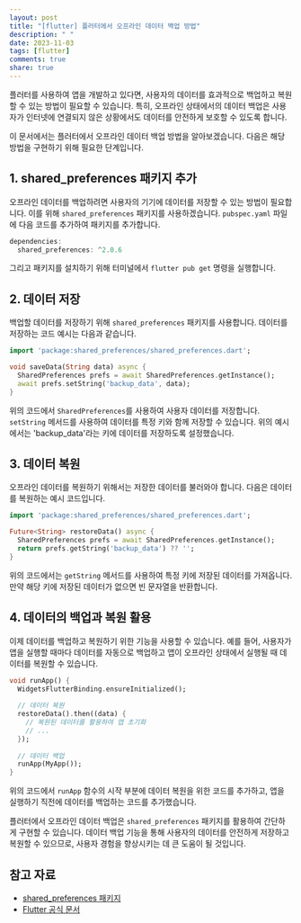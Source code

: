 ```yaml
---
layout: post
title: "[flutter] 플러터에서 오프라인 데이터 백업 방법"
description: " "
date: 2023-11-03
tags: [flutter]
comments: true
share: true
---
```


플러터를 사용하여 앱을 개발하고 있다면, 사용자의 데이터를 효과적으로 백업하고 복원할 수 있는 방법이 필요할 수 있습니다. 특히, 오프라인 상태에서의 데이터 백업은 사용자가 인터넷에 연결되지 않은 상황에서도 데이터를 안전하게 보호할 수 있도록 합니다.

이 문서에서는 플러터에서 오프라인 데이터 백업 방법을 알아보겠습니다. 다음은 해당 방법을 구현하기 위해 필요한 단계입니다.

## 1. shared_preferences 패키지 추가

오프라인 데이터를 백업하려면 사용자의 기기에 데이터를 저장할 수 있는 방법이 필요합니다. 이를 위해 `shared_preferences` 패키지를 사용하겠습니다. `pubspec.yaml` 파일에 다음 코드를 추가하여 패키지를 추가합니다.

```dart
dependencies:
  shared_preferences: ^2.0.6
```

그리고 패키지를 설치하기 위해 터미널에서 `flutter pub get` 명령을 실행합니다.

## 2. 데이터 저장

백업할 데이터를 저장하기 위해 `shared_preferences` 패키지를 사용합니다. 데이터를 저장하는 코드 예시는 다음과 같습니다.

```dart
import 'package:shared_preferences/shared_preferences.dart';

void saveData(String data) async {
  SharedPreferences prefs = await SharedPreferences.getInstance();
  await prefs.setString('backup_data', data);
}
```

위의 코드에서 `SharedPreferences`를 사용하여 사용자 데이터를 저장합니다. `setString` 메서드를 사용하여 데이터를 특정 키와 함께 저장할 수 있습니다. 위의 예시에서는 'backup_data'라는 키에 데이터를 저장하도록 설정했습니다.

## 3. 데이터 복원

오프라인 데이터를 복원하기 위해서는 저장한 데이터를 불러와야 합니다. 다음은 데이터를 복원하는 예시 코드입니다.

```dart
import 'package:shared_preferences/shared_preferences.dart';

Future<String> restoreData() async {
  SharedPreferences prefs = await SharedPreferences.getInstance();
  return prefs.getString('backup_data') ?? '';
}
```

위의 코드에서는 `getString` 메서드를 사용하여 특정 키에 저장된 데이터를 가져옵니다. 만약 해당 키에 저장된 데이터가 없으면 빈 문자열을 반환합니다.

## 4. 데이터의 백업과 복원 활용

이제 데이터를 백업하고 복원하기 위한 기능을 사용할 수 있습니다. 예를 들어, 사용자가 앱을 실행할 때마다 데이터를 자동으로 백업하고 앱이 오프라인 상태에서 실행될 때 데이터를 복원할 수 있습니다.

```dart
void runApp() {
  WidgetsFlutterBinding.ensureInitialized();
  
  // 데이터 복원
  restoreData().then((data) {
    // 복원된 데이터를 활용하여 앱 초기화
    // ...
  });
  
  // 데이터 백업
  runApp(MyApp());
}
```

위의 코드에서 `runApp` 함수의 시작 부분에 데이터 복원을 위한 코드를 추가하고, 앱을 실행하기 직전에 데이터를 백업하는 코드를 추가했습니다.

플러터에서 오프라인 데이터 백업은 `shared_preferences` 패키지를 활용하여 간단하게 구현할 수 있습니다. 데이터 백업 기능을 통해 사용자의 데이터를 안전하게 저장하고 복원할 수 있으므로, 사용자 경험을 향상시키는 데 큰 도움이 될 것입니다.

## 참고 자료
- [shared_preferences 패키지](https://pub.dev/packages/shared_preferences)
- [Flutter 공식 문서](https://flutter.dev/)